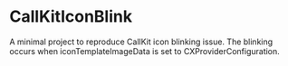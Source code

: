 # CallKitIconBlink

A minimal project to reproduce CallKit icon blinking issue.
The blinking occurs when iconTemplateImageData is set to CXProviderConfiguration.

